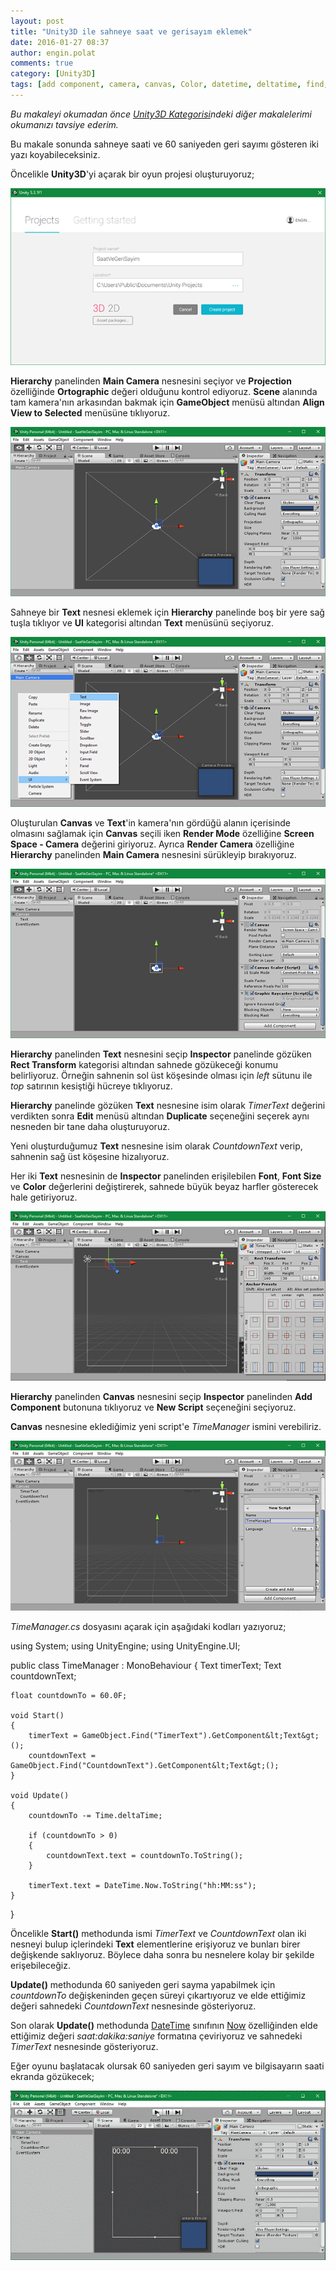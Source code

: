 ```yaml
---
layout: post
title: "Unity3D ile sahneye saat ve gerisayım eklemek"
date: 2016-01-27 08:37
author: engin.polat
comments: true
category: [Unity3D]
tags: [add component, camera, canvas, Color, datetime, deltatime, find, font, fontsize, gameobject, getcomponent, hierarchy, inspector, ortographic, projection, recttransform, rendercamera, rendermode, screenspace, script, start, text, time, unity3d, update]
---
```

*Bu makaleyi okumadan önce <a href="/kategori/unity3d/" target="_blank" rel="noopener">Unity3D Kategorisi</a>ndeki diğer makalelerimi okumanızı tavsiye ederim.*

Bu makale sonunda sahneye saati ve 60 saniyeden geri sayımı gösteren iki yazı koyabileceksiniz.

Öncelikle **Unity3D**'yi açarak bir oyun projesi oluşturuyoruz;

![](/assets/uploads/2016/01/3-00.png)

**Hierarchy** panelinden **Main Camera** nesnesini seçiyor ve **Projection** özelliğinde **Ortographic** değeri olduğunu kontrol ediyoruz. **Scene** alanında tam kamera'nın arkasından bakmak için **GameObject** menüsü altından **Align View to Selected** menüsüne tıklıyoruz.

![](/assets/uploads/2016/01/3-01.png)

Sahneye bir **Text** nesnesi eklemek için **Hierarchy** panelinde boş bir yere sağ tuşla tıklıyor ve **UI** kategorisi altından **Text** menüsünü seçiyoruz.

![](/assets/uploads/2016/01/3-02.png)

Oluşturulan **Canvas** ve **Text**'in kamera'nın gördüğü alanın içerisinde olmasını sağlamak için **Canvas** seçili iken **Render Mode** özelliğine **Screen Space - Camera** değerini giriyoruz. Ayrıca **Render Camera** özelliğine **Hierarchy** panelinden **Main Camera** nesnesini sürükleyip bırakıyoruz.

![](/assets/uploads/2016/01/3-03.png)

**Hierarchy** panelinden **Text** nesnesini seçip **Inspector** panelinde gözüken **Rect Transform** kategorisi altından sahnede gözükeceği konumu belirliyoruz. Örneğin sahnenin sol üst köşesinde olması için *left* sütunu ile *top* satırının kesiştiği hücreye tıklıyoruz.

**Hierarchy** panelinde gözüken **Text** nesnesine isim olarak *TimerText* değerini verdikten sonra **Edit** menüsü altından **Duplicate** seçeneğini seçerek aynı nesneden bir tane daha oluşturuyoruz.

Yeni oluşturduğumuz **Text** nesnesine isim olarak *CountdownText* verip, sahnenin sağ üst köşesine hizalıyoruz.

Her iki **Text** nesnesinin de **Inspector** panelinden erişilebilen **Font**, **Font Size** ve **Color** değerlerini değiştirerek, sahnede büyük beyaz harfler gösterecek hale getiriyoruz.

![](/assets/uploads/2016/01/3-04.png)

**Hierarchy** panelinden **Canvas** nesnesini seçip **Inspector** panelinden **Add Component** butonuna tıklıyoruz ve **New Script** seçeneğini seçiyoruz.

**Canvas** nesnesine eklediğimiz yeni script'e *TimeManager* ismini verebiliriz.

![](/assets/uploads/2016/01/3-05.png)

*TimeManager.cs* dosyasını açarak için aşağıdaki kodları yazıyoruz;



using System;
using UnityEngine;
using UnityEngine.UI;

public class TimeManager : MonoBehaviour
{
    Text timerText;
    Text countdownText;

    float countdownTo = 60.0F;

    void Start()
    {
        timerText = GameObject.Find("TimerText").GetComponent&lt;Text&gt;();
        countdownText = GameObject.Find("CountdownText").GetComponent&lt;Text&gt;();
    }

    void Update()
    {
        countdownTo -= Time.deltaTime;

        if (countdownTo > 0)
        {
            countdownText.text = countdownTo.ToString();
        }

        timerText.text = DateTime.Now.ToString("hh:MM:ss");
    }
}


Öncelikle **Start()** methodunda ismi *TimerText* ve *CountdownText* olan iki nesneyi bulup içlerindeki **Text** elementlerine erişiyoruz ve bunları birer değişkende saklıyoruz. Böylece daha sonra bu nesnelere kolay bir şekilde erişebileceğiz.

**Update()** methodunda 60 saniyeden geri sayma yapabilmek için *countdownTo* değişkeninden geçen süreyi çıkartıyoruz ve elde ettiğimiz değeri sahnedeki *CountdownText* nesnesinde gösteriyoruz.

Son olarak **Update()** methodunda <a href="https://msdn.microsoft.com/library/system.datetime" target="_blank" rel="noopener">DateTime</a> sınıfının <a href="https://msdn.microsoft.com/library/system.datetime.now" target="_blank" rel="noopener">Now</a> özelliğinden elde ettiğimiz değeri *saat:dakika:saniye* formatına çeviriyoruz ve sahnedeki *TimerText* nesnesinde gösteriyoruz.

Eğer oyunu başlatacak olursak 60 saniyeden geri sayım ve bilgisayarın saati ekranda gözükecek;

![](/assets/uploads/2016/01/3-06.gif)


